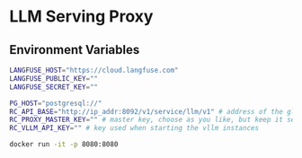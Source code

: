 # LLM Serving Proxy

## Environment Variables

```bash
LANGFUSE_HOST="https://cloud.langfuse.com"
LANGFUSE_PUBLIC_KEY=""
LANGFUSE_SECRET_KEY=""

PG_HOST="postgresql://"
RC_API_BASE="http://ip_addr:8092/v1/service/llm/v1" # address of the global dispatcher
RC_PROXY_MASTER_KEY="" # master key, choose as you like, but keep it secret and use a strong one
RC_VLLM_API_KEY="" # key used when starting the vllm instances
```

```bash
docker run -it -p 8080:8080  
```
